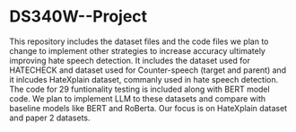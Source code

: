 # DS340W--Project
This repository includes the dataset files and the code files we plan to change to implement other strategies to increase accuracy ultimately improving hate speech detection. It includes the dataset used for HATECHECK and dataset used for Counter-speech (target and parent) and it inlcudes HateXplain dataset, commanly used in hate speech detection. The code for 29 funtionality testing is included along with BERT model code. We plan to implement LLM to these datasets and compare with baseline models like BERT and RoBerta. Our focus is on HateXplain dataset and paper 2 datasets.
